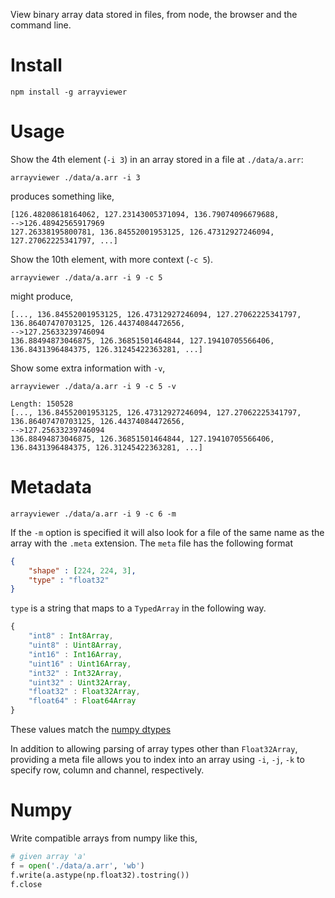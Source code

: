 View binary array data stored in files, from node, the browser and the command line.

# Install
`npm install -g arrayviewer`

# Usage
Show the 4th element (`-i 3`) in an array stored in a file at `./data/a.arr`:

`arrayviewer ./data/a.arr -i 3`

produces something like,

```
[126.48208618164062, 127.23143005371094, 136.79074096679688,
-->126.48942565917969
127.26338195800781, 136.84552001953125, 126.47312927246094, 127.27062225341797, ...]
```

Show the 10th element, with more context (`-c 5`).

`arrayviewer ./data/a.arr -i 9 -c 5`

might produce,
```
[..., 136.84552001953125, 126.47312927246094, 127.27062225341797, 136.86407470703125, 126.44374084472656,
-->127.25633239746094
136.88494873046875, 126.36851501464844, 127.19410705566406, 136.8431396484375, 126.31245422363281, ...]
```

Show some extra information with `-v`,

`arrayviewer ./data/a.arr -i 9 -c 5 -v`

```
Length: 150528
[..., 136.84552001953125, 126.47312927246094, 127.27062225341797, 136.86407470703125, 126.44374084472656,
-->127.25633239746094
136.88494873046875, 126.36851501464844, 127.19410705566406, 136.8431396484375, 126.31245422363281, ...]
```
# Metadata

`arrayviewer ./data/a.arr -i 9 -c 6 -m`

If the `-m` option is specified it will also look for a file of the same name
as the array with the `.meta` extension. The `meta` file has the following format

```json
{
	"shape" : [224, 224, 3],
	"type" : "float32"
}
```

`type` is a string that maps to a `TypedArray` in the following way.

```javascript
{
	"int8" : Int8Array,
	"uint8" : Uint8Array,
	"int16" : Int16Array,
	"uint16" : Uint16Array,
	"int32" : Int32Array,
	"uint32" : Uint32Array,
	"float32" : Float32Array,
	"float64" : Float64Array
}
```

These values match the [numpy dtypes](http://docs.scipy.org/doc/numpy-1.10.1/user/basics.types.html)

In addition to allowing parsing of array types other than `Float32Array`,
providing a meta file allows you to index into an array using
`-i`, `-j`, `-k` to specify row, column and channel, respectively.

# Numpy

Write compatible arrays from numpy like this,
```python
# given array 'a'
f = open('./data/a.arr', 'wb')
f.write(a.astype(np.float32).tostring())
f.close
```
